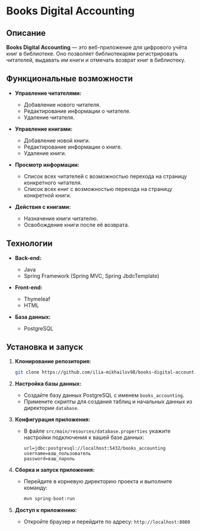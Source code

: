 # Books Digital Accounting

## Описание

**Books Digital Accounting** — это веб-приложение для цифрового учёта книг в библиотеке. Оно позволяет библиотекарям регистрировать читателей, выдавать им книги и отмечать возврат книг в библиотеку.

## Функциональные возможности

- **Управление читателями:**
  - Добавление нового читателя.
  - Редактирование информации о читателе.
  - Удаление читателя.

- **Управление книгами:**
  - Добавление новой книги.
  - Редактирование информации о книге.
  - Удаление книги.

- **Просмотр информации:**
  - Список всех читателей с возможностью перехода на страницу конкретного читателя.
  - Список всех книг с возможностью перехода на страницу конкретной книги.

- **Действия с книгами:**
  - Назначение книги читателю.
  - Освобождение книги после её возврата.

## Технологии

- **Back-end:**
  - Java
  - Spring Framework (Spring MVC, Spring JbdcTemplate)

- **Front-end:**
  - Thymeleaf
  - HTML

- **База данных:**
  - PostgreSQL

## Установка и запуск

1. **Клонирование репозитория:**

   ```bash
   git clone https://github.com/ilia-mikhailov98/books-digital-accounting.git
   ```

2. **Настройка базы данных:**

   - Создайте базу данных PostgreSQL с именем `books_accounting`.
   - Примените скрипты для создания таблиц и начальных данных из директории `database`.

3. **Конфигурация приложения:**

   - В файле `src/main/resources/database.properties` укажите настройки подключения к вашей базе данных:

     ```properties
     url=jdbc:postgresql://localhost:5432/books_accounting
     username=ваш_пользователь
     password=ваш_пароль
     ```

4. **Сборка и запуск приложения:**

   - Перейдите в корневую директорию проекта и выполните команду:

     ```bash
     mvn spring-boot:run
     ```

5. **Доступ к приложению:**

   - Откройте браузер и перейдите по адресу: `http://localhost:8080`
